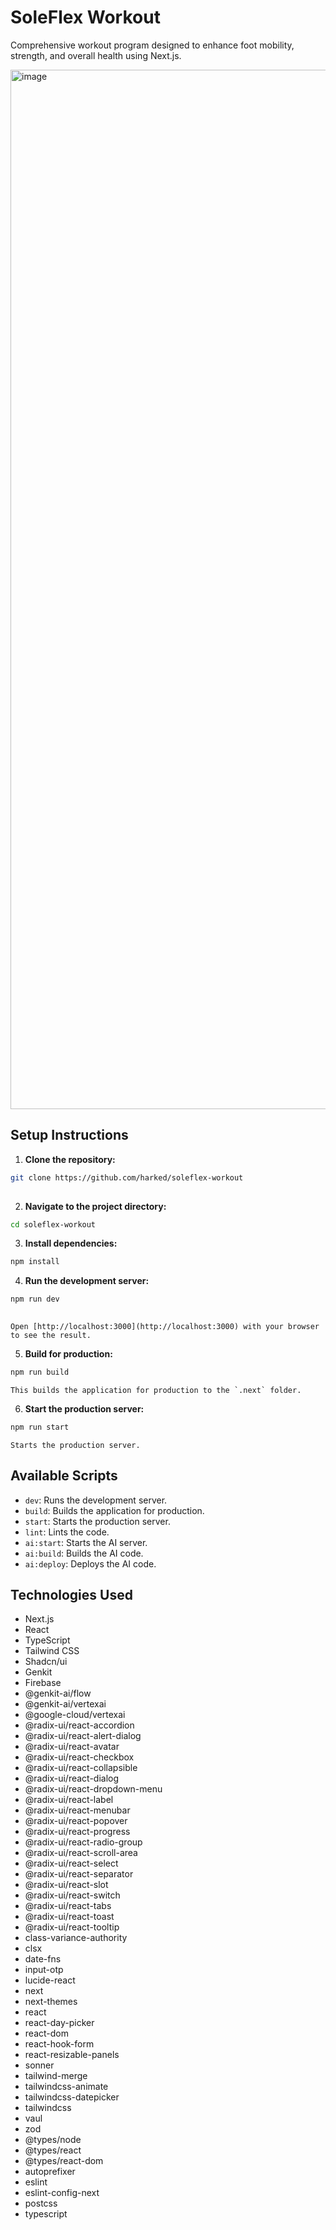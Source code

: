 # SoleFlex Workout

Comprehensive workout program designed to enhance foot mobility, strength, and overall health using Next.js.

<img width="1280" height="1663" alt="image" src="https://github.com/user-attachments/assets/211a7d35-c651-40c7-a5d1-878ed4602f8d" />


## Setup Instructions

1.  **Clone the repository:**

    
```bash
git clone https://github.com/harked/soleflex-workout
    
```

2.  **Navigate to the project directory:**

    
```bash
cd soleflex-workout
```

3.  **Install dependencies:**

    
```bash
npm install
```

4.  **Run the development server:**

    
```bash
npm run dev
    
```

    Open [http://localhost:3000](http://localhost:3000) with your browser to see the result.

5.  **Build for production:**

    
```bash
npm run build
```

    This builds the application for production to the `.next` folder.

6.  **Start the production server:**

    
```bash
npm run start
```

    Starts the production server.

## Available Scripts

*   `dev`: Runs the development server.
*   `build`: Builds the application for production.
*   `start`: Starts the production server.
*   `lint`: Lints the code.
*   `ai:start`: Starts the AI server.
*   `ai:build`: Builds the AI code.
*   `ai:deploy`: Deploys the AI code.

## Technologies Used

*   Next.js
*   React
*   TypeScript
*   Tailwind CSS
*   Shadcn/ui
*   Genkit
*   Firebase
*   @genkit-ai/flow
*   @genkit-ai/vertexai
*   @google-cloud/vertexai
*   @radix-ui/react-accordion
*   @radix-ui/react-alert-dialog
*   @radix-ui/react-avatar
*   @radix-ui/react-checkbox
*   @radix-ui/react-collapsible
*   @radix-ui/react-dialog
*   @radix-ui/react-dropdown-menu
*   @radix-ui/react-label
*   @radix-ui/react-menubar
*   @radix-ui/react-popover
*   @radix-ui/react-progress
*   @radix-ui/react-radio-group
*   @radix-ui/react-scroll-area
*   @radix-ui/react-select
*   @radix-ui/react-separator
*   @radix-ui/react-slot
*   @radix-ui/react-switch
*   @radix-ui/react-tabs
*   @radix-ui/react-toast
*   @radix-ui/react-tooltip
*   class-variance-authority
*   clsx
*   date-fns
*   input-otp
*   lucide-react
*   next
*   next-themes
*   react
*   react-day-picker
*   react-dom
*   react-hook-form
*   react-resizable-panels
*   sonner
*   tailwind-merge
*   tailwindcss-animate
*   tailwindcss-datepicker
*   tailwindcss
*   vaul
*   zod
*   @types/node
*   @types/react
*   @types/react-dom
*   autoprefixer
*   eslint
*   eslint-config-next
*   postcss
*   typescript
